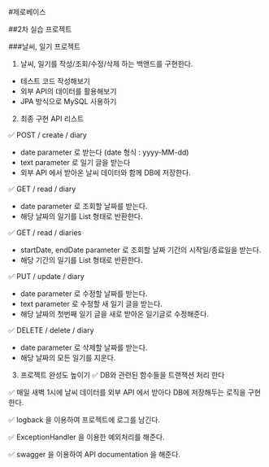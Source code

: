 #제로베이스

##2차 실습 프로젝트

###날씨, 일기 프로젝트

1. 날씨, 일기를 작성/조회/수정/삭제 하는 백앤드를 구현한다.
- 테스트 코드 작성해보기
- 외부 API의 데이터를 활용해보기
- JPA 방식으로 MySQL 사용하기

2. 최종 구현 API 리스트
   
✅ POST / create / diary
- date parameter 로 받는다 (date 형식 : yyyy-MM-dd)
- text parameter 로 일기 글을 받는다
- 외부 API 에서 받아온 날씨 데이터와 함께 DB에 저장한다.

✅ GET / read / diary
- date parameter 로 조회할 날짜를 받는다.
- 해당 날짜의 일기를 List 형태로 반환한다.

✅ GET / read / diaries
- startDate, endDate parameter 로 조회할 날짜 기간의 시작일/종료일을 받는다.
- 해당 기간의 일기를 List 형태로 반환한다.

✅ PUT / update / diary
- date parameter 로 수정할 날짜를 받는다.
- text parameter 로 수정할 새 일기 글을 받는다.
- 해당 날짜의 첫번째 일기 글을 새로 받아온 일기글로 수정해준다.

✅ DELETE / delete / diary
- date parameter 로 삭제할 날짜를 받는다.
- 해당 날짜의 모든 일기를 지운다.

3. 프로젝트 완성도 높이기
✅ DB와 관련된 함수들을 트랜잭션 처리 한다

✅ 매일 새벽 1시에 날씨 데이터를 외부 API 에서 받아다 DB에 저장해두는 로직을 구현한다.

✅ logback 을 이용하여 프로젝트에 로그를 남긴다.

✅ ExceptionHandler 을 이용한 예외처리를 해준다.

✅ swagger 을 이용하여 API documentation 을 해준다.